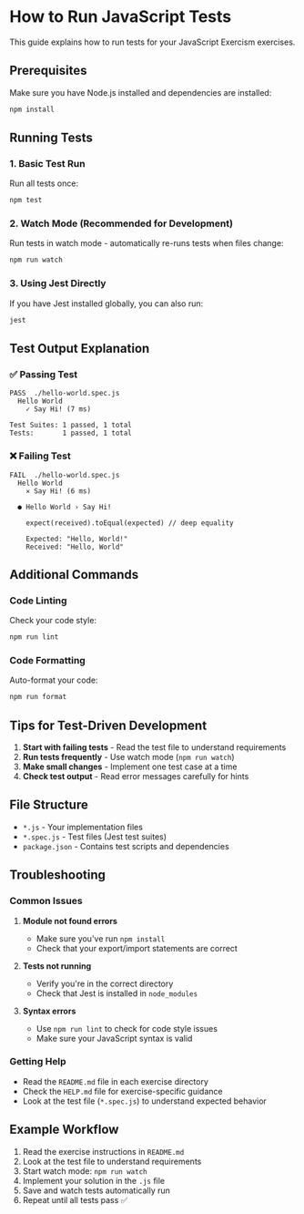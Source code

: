 # How to Run JavaScript Tests

This guide explains how to run tests for your JavaScript Exercism exercises.

## Prerequisites

Make sure you have Node.js installed and dependencies are installed:
```bash
npm install
```

## Running Tests

### 1. Basic Test Run
Run all tests once:
```bash
npm test
```

### 2. Watch Mode (Recommended for Development)
Run tests in watch mode - automatically re-runs tests when files change:
```bash
npm run watch
```

### 3. Using Jest Directly
If you have Jest installed globally, you can also run:
```bash
jest
```

## Test Output Explanation

### ✅ Passing Test
```
PASS  ./hello-world.spec.js
  Hello World
    ✓ Say Hi! (7 ms)

Test Suites: 1 passed, 1 total
Tests:       1 passed, 1 total
```

### ❌ Failing Test
```
FAIL  ./hello-world.spec.js
  Hello World
    ✕ Say Hi! (6 ms)

  ● Hello World › Say Hi!

    expect(received).toEqual(expected) // deep equality

    Expected: "Hello, World!"
    Received: "Hello, World"
```

## Additional Commands

### Code Linting
Check your code style:
```bash
npm run lint
```

### Code Formatting
Auto-format your code:
```bash
npm run format
```

## Tips for Test-Driven Development

1. **Start with failing tests** - Read the test file to understand requirements
2. **Run tests frequently** - Use watch mode (`npm run watch`)
3. **Make small changes** - Implement one test case at a time
4. **Check test output** - Read error messages carefully for hints

## File Structure

- `*.js` - Your implementation files
- `*.spec.js` - Test files (Jest test suites)
- `package.json` - Contains test scripts and dependencies

## Troubleshooting

### Common Issues

1. **Module not found errors**
   - Make sure you've run `npm install`
   - Check that your export/import statements are correct

2. **Tests not running**
   - Verify you're in the correct directory
   - Check that Jest is installed in `node_modules`

3. **Syntax errors**
   - Use `npm run lint` to check for code style issues
   - Make sure your JavaScript syntax is valid

### Getting Help

- Read the `README.md` file in each exercise directory
- Check the `HELP.md` file for exercise-specific guidance
- Look at the test file (`*.spec.js`) to understand expected behavior

## Example Workflow

1. Read the exercise instructions in `README.md`
2. Look at the test file to understand requirements
3. Start watch mode: `npm run watch`
4. Implement your solution in the `.js` file
5. Save and watch tests automatically run
6. Repeat until all tests pass ✅